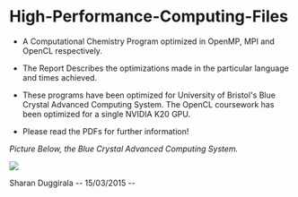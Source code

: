 # High-Performance-Computing-Files

- A Computational Chemistry Program optimized in OpenMP, MPI and OpenCL respectively. 

- The Report Describes the optimizations made in the particular language and times achieved. 

- These programs have been optimized for University of Bristol's Blue Crystal Advanced Computing System. 
  The OpenCL coursework has been optimized for a single NVIDIA K20 GPU. 
  
- Please read the PDFs for further information! 


*Picture Below, the Blue Crystal Advanced Computing System.*

![](https://www.acrc.bris.ac.uk/images/HPC-1.jpg)

Sharan Duggirala
-- 15/03/2015 -- 

